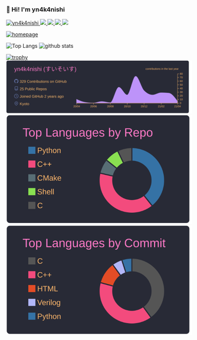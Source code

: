 ### 👋 Hi! I'm yn4k4nishi

<p align="left"> 
  <a href="https://github.com/yn4k4nishi/yn4k4nishi/">
    <img src="https://komarev.com/ghpvc/?username=yn4k4nishi" alt="yn4k4nishi" />
  </a>
  <a href="https://github.com/yn4k4nishi">
    <img height="20" src="https://img.shields.io/github/followers/yn4k4nishi?label=follow&logo=github&style=flat" />
  </a>
  <a href="https://zenn.dev/suisuiso">
    <img height="20" src="https://zenn-badge.ganariya.vercel.app/suisuiso/liked" />
  </a>
  <a href="https://zenn.dev/suisuiso">
    <img height="20" src="https://zenn-badge.ganariya.vercel.app/suisuiso/followers" />
  </a>
  <a href="https://zenn.dev/suisuiso">
    <img height="20" src="https://zenn-badge.ganariya.vercel.app/suisuiso/articles" />
  </a>
</p>

<p align="left"> 
  <a href="https://yn4k4nishi.github.io/">
    <img alt="homepage" width="30px" src="https://image.flaticon.com/icons/svg/565/565527.svg" />
  </a>
</p>

<p align="left"> 
  <img alt="Top Langs" height="150px" src="https://github-readme-stats.vercel.app/api/top-langs/?username=yn4k4nishi&layout=compact&count_private=true&show_icons=true&show_icons=true&theme=onedark" />
  <img alt="github stats" height="150px" src="https://github-readme-stats.vercel.app/api?username=yn4k4nishi&count_private=true&show_icons=true&show_icons=true&theme=onedark" />
</p>

[![trophy](https://github-profile-trophy.vercel.app/?username=yn4k4nishi&theme=gruvbox)](https://github.com/ryo-ma/github-profile-trophy)
[![](https://raw.githubusercontent.com/yn4k4nishi/yn4k4nishi/master/profile-summary-card-output/dracula/0-profile-details.svg)](https://github.com/vn7n24fzkq/github-profile-summary-cards)
[![](https://raw.githubusercontent.com/yn4k4nishi/yn4k4nishi/master/profile-summary-card-output/dracula/1-repos-per-language.svg)](https://github.com/vn7n24fzkq/github-profile-summary-cards)
[![](https://raw.githubusercontent.com/yn4k4nishi/yn4k4nishi/master/profile-summary-card-output/dracula/2-most-commit-language.svg)](https://github.com/vn7n24fzkq/github-profile-summary-cards)
